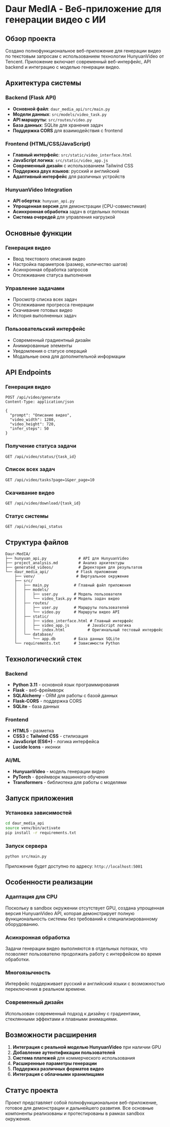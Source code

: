 # Daur MedIA - Веб-приложение для генерации видео с ИИ

## Обзор проекта

Создано полнофункциональное веб-приложение для генерации видео по текстовым запросам с использованием технологии HunyuanVideo от Tencent. Приложение включает современный веб-интерфейс, API backend и интеграцию с моделью генерации видео.

## Архитектура системы

### Backend (Flask API)
- **Основной файл**: `daur_media_api/src/main.py`
- **Модели данных**: `src/models/video_task.py`
- **API маршруты**: `src/routes/video.py`
- **База данных**: SQLite для хранения задач
- **Поддержка CORS** для взаимодействия с frontend

### Frontend (HTML/CSS/JavaScript)
- **Главный интерфейс**: `src/static/video_interface.html`
- **JavaScript логика**: `src/static/video_app.js`
- **Современный дизайн** с использованием Tailwind CSS
- **Поддержка двух языков**: русский и английский
- **Адаптивный интерфейс** для различных устройств

### HunyuanVideo Integration
- **API обертка**: `hunyuan_api.py`
- **Упрощенная версия** для демонстрации (CPU-совместимая)
- **Асинхронная обработка** задач в отдельных потоках
- **Система очередей** для управления нагрузкой

## Основные функции

### Генерация видео
- Ввод текстового описания видео
- Настройка параметров (размер, количество шагов)
- Асинхронная обработка запросов
- Отслеживание статуса выполнения

### Управление задачами
- Просмотр списка всех задач
- Отслеживание прогресса генерации
- Скачивание готовых видео
- История выполненных задач

### Пользовательский интерфейс
- Современный градиентный дизайн
- Анимированные элементы
- Уведомления о статусе операций
- Модальные окна для дополнительной информации

## API Endpoints

### Генерация видео
```
POST /api/video/generate
Content-Type: application/json

{
  "prompt": "Описание видео",
  "video_width": 1280,
  "video_height": 720,
  "infer_steps": 50
}
```

### Получение статуса задачи
```
GET /api/video/status/{task_id}
```

### Список всех задач
```
GET /api/video/tasks?page=1&per_page=10
```

### Скачивание видео
```
GET /api/video/download/{task_id}
```

### Статус системы
```
GET /api/video/api_status
```

## Структура файлов

```
Daur-MedIA/
├── hunyuan_api.py              # API для HunyuanVideo
├── project_analysis.md         # Анализ архитектуры
├── generated_videos/           # Директория для результатов
└── daur_media_api/            # Flask приложение
    ├── venv/                  # Виртуальное окружение
    ├── src/
    │   ├── main.py           # Главный файл приложения
    │   ├── models/
    │   │   ├── user.py       # Модель пользователя
    │   │   └── video_task.py # Модель задач видео
    │   ├── routes/
    │   │   ├── user.py       # Маршруты пользователей
    │   │   └── video.py      # Маршруты видео API
    │   ├── static/
    │   │   ├── video_interface.html # Главный интерфейс
    │   │   ├── video_app.js        # JavaScript логика
    │   │   └── index.html          # Оригинальный тестовый интерфейс
    │   └── database/
    │       └── app.db        # База данных SQLite
    └── requirements.txt      # Зависимости Python
```

## Технологический стек

### Backend
- **Python 3.11** - основной язык программирования
- **Flask** - веб-фреймворк
- **SQLAlchemy** - ORM для работы с базой данных
- **Flask-CORS** - поддержка CORS
- **SQLite** - база данных

### Frontend
- **HTML5** - разметка
- **CSS3** с **Tailwind CSS** - стилизация
- **JavaScript (ES6+)** - логика интерфейса
- **Lucide Icons** - иконки

### AI/ML
- **HunyuanVideo** - модель генерации видео
- **PyTorch** - фреймворк машинного обучения
- **Transformers** - библиотека для работы с моделями

## Запуск приложения

### Установка зависимостей
```bash
cd daur_media_api
source venv/bin/activate
pip install -r requirements.txt
```

### Запуск сервера
```bash
python src/main.py
```

Приложение будет доступно по адресу: `http://localhost:5001`

## Особенности реализации

### Адаптация для CPU
Поскольку в sandbox окружении отсутствует GPU, создана упрощенная версия HunyuanVideo API, которая демонстрирует полную функциональность системы без требований к специализированному оборудованию.

### Асинхронная обработка
Задачи генерации видео выполняются в отдельных потоках, что позволяет пользователю продолжать работу с интерфейсом во время обработки.

### Многоязычность
Интерфейс поддерживает русский и английский языки с возможностью переключения в реальном времени.

### Современный дизайн
Использован современный подход к дизайну с градиентами, стеклянными эффектами и плавными анимациями.

## Возможности расширения

1. **Интеграция с реальной моделью HunyuanVideo** при наличии GPU
2. **Добавление аутентификации пользователей**
3. **Система платежей** для коммерческого использования
4. **Расширенные параметры генерации**
5. **Поддержка различных форматов видео**
6. **Интеграция с облачными хранилищами**

## Статус проекта

Проект представляет собой полнофункциональное веб-приложение, готовое для демонстрации и дальнейшего развития. Все основные компоненты реализованы и протестированы в рамках sandbox окружения.
